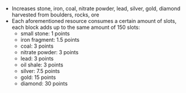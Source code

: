 - Increases stone, iron, coal, nitrate powder, lead, silver, gold, diamond harvested from boulders, rocks, ore
- Each aforementioned resource consumes a certain amount of slots, each block adds up to the same amount of 150 slots:
  - small stone:     1 points
  - iron fragment:   1.5 points
  - coal:            3 points
  - nitrate powder:  3 points
  - lead:            3 points
  - oil shale:       3 points
  - silver:          7.5 points
  - gold:            15 points
  - diamond:         30 points
